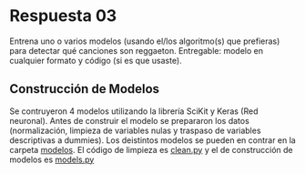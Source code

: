 # Respuesta 03

Entrena uno o varios modelos (usando el/los algoritmo(s) que prefieras) para detectar qué
canciones son reggaeton. Entregable: modelo en cualquier formato y código (si es que
usaste).

## Construcción de Modelos

Se contruyeron 4 modelos utilizando la librería SciKit y Keras (Red neuronal). Antes de construir el modelo se prepararon los datos (normalización, limpieza de variables nulas y traspaso de variables descriptivas a dummies). Los deistintos modelos se pueden en contrar en la carpeta [modelos](http://www.google.com). El código de limpieza es [clean.py](http://www.google.com) y el de construcción de modelos es [models.py](http://www.google.com)